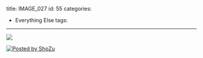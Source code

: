title: IMAGE_027
id: 55
categories:
  - Everything Else
tags:
---

[![](http://media.shozu.com/cache/portal/media/240ede/16777240_journal)](http://media.shozu.com/cache/portal/media/240ede/16777240)

[![Posted by ShoZu](http://www.shozu.com/resources/messages/logo_blog.gif)](http://www.shozu.com/?utm_source=upload_tag&amp;utm_medium=graphic)